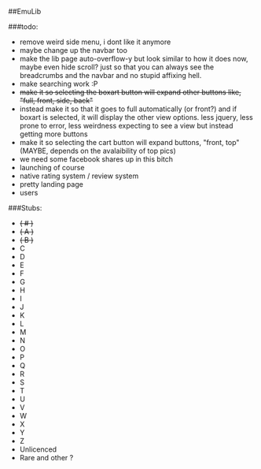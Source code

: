 ##EmuLib

###todo:
* remove weird side menu, i dont like it anymore
* maybe change up the navbar too
* make the lib page auto-overflow-y but look similar to how it does now, maybe even hide scroll? just so that you can always see the breadcrumbs and the navbar and no stupid affixing hell.
* make searching work :P
* ~~make it so selecting the boxart button will expand other buttons like, "full, front, side, back"~~
* instead make it so that it goes to full automatically (or front?) and if boxart is selected, it will display the other view options. less jquery, less prone to error, less weirdness expecting to see a view but instead getting more buttons
* make it so selecting the cart button will expand buttons, "front, top" (MAYBE, depends on the avalaibility of top pics)
* we need some facebook shares up in this bitch
* launching of course
* native rating system / review system
* pretty landing page
* users


###Stubs:

* ~~( # )~~
* ~~( A )~~
* ~~( B )~~
* C
* D
* E
* F
* G
* H
* I
* J
* K
* L
* M
* N
* O
* P
* Q
* R
* S
* T
* U
* V
* W
* X
* Y
* Z
* Unlicenced
* Rare and other ?

